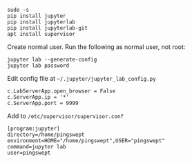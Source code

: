```
sudo -s
pip install jupyter
pip install jupyterlab
pip install jupyterlab-git
apt install supervisor
```

Create normal user. Run the following as normal user, not root:

```
jupyter lab --generate-config
jupyter lab password
```

Edit config file at `~/.jupyter/jupyter_lab_config.py`

```
c.LabServerApp.open_browser = False
c.ServerApp.ip = '*'
c.ServerApp.port = 9999
```

Add to `/etc/supervisor/supervisor.conf`

```
[program:jupyter]
directory=/home/pingswept
environment=HOME="/home/pingswept",USER="pingswept"
command=jupyter lab
user=pingswept
```
